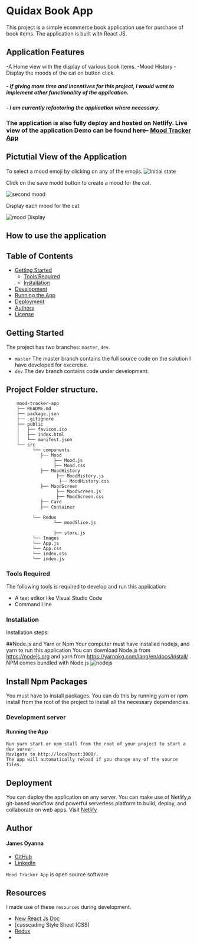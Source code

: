 # Quidax Book App

This project is a simple ecommerce book application use for purchase of book items. The application is built with React JS. 

## Application Features
-A Home view with the display of various book items.
-Mood History - Display the moods of the cat on button click.





##### - If giving more time and incentives for this project, I would want to implement other functionality of the application.

##### - I am currently refactoring the application where necessary.


### The application is also fully deploy and hosted on Netlify. Live view of the application Demo can be found here- [Mood Tracker App](https://mood-tracker-app.netlify.app/)

## Pictutial View of the Application

To select a mood emoji by clicking on any of the emojis.
![Initial state](https://user-images.githubusercontent.com/26815113/144429819-c08065d3-7c9c-4b52-bcfc-1edddf1c2b9c.JPG)


Click on the save modd button to create a mood for the cat.

![second mood](https://user-images.githubusercontent.com/26815113/144430594-3a12d7d8-bdb1-49e4-935a-753e579b0216.JPG)


Display each mood for the cat

![mood Display](https://user-images.githubusercontent.com/26815113/144431058-32d6d996-2d48-4d1e-8a9c-46ba916fa378.JPG)


## How to use the application

## Table of Contents
- [Getting Started](#getting-started)
	- [Tools Required](#tools-required)
	- [Installation](#installation)
- [Development](#development)
- [Running the App](#running-the-app)
- [Deployment](#deployment)
- [Authors](#authors)
- [License](#license)

## Getting Started

The project has two branches: `master`, `dev`.

* `master` The master branch contains the full source code on the solution I have developed for excercise.
* `dev` The dev branch contains code under development. 

 ## Project Folder structure.

```
	mood-tracker-app
	├── README.md
	├── package.json
	├── .gitignore
	├── public
	│   ├── favicon.ico
	│   ├── index.html
	│   └── manifest.json
	└── src
	      └── components
		     ├── Mood
			      ├── Mood.js
				  ├── Mood.css
			 ├── MoodHistory
			       ├── MoodHistory.js
                    ├── MoodHistory.css
			 ├── MoodScreen
			       ├── MoodScreen.js
				   ├── MoodScreen.css
			 ├── Card
			 ├── Container
			
	      └── Redux
	              └── moodSlice.js
		                
				  ├── store.js
		  └── Images
		  └── App.js
		  └── App.css
		  └── index.css
		  └── index.js

```

### Tools Required
The following tools is required to develop and run this application:

* A text editor like Visual Studio Code
* Command Line

### Installation
Installation steps:

##Node.js and Yarn or Npm
Your computer must have installed nodejs, and yarn to run this application You can download Node.js from https://nodejs.org and yarn from https://yarnpkg.com/lang/en/docs/install/ . NPM comes bundled with Node.js
![nodejs](https://user-images.githubusercontent.com/26815113/132867561-bf2ec1a2-cd63-461f-95dd-e95c1c6676c7.PNG)

## Install Npm Packages
You must have to install packages. You can do this by running yarn or npm install from the root of the project to install all the necessary dependencies.

### Development server


#### Running the App

  ``` 
Run yarn start or npm stall from the root of your project to start a dev server. 
Navigate to http://localhost:3000/. 
The app will automatically reload if you change any of the source files.
  ```

## Deployment

You can deploy the application on any server. You can make use of Netlify,a git-based workflow and powerful serverless platform to build, deploy, and collaborate on web apps. Visit [Netlify](https://www.netlify.com/)


## Author

#### James Oyanna
* [GitHub](https://github.com/jamesoyanna)
* [LinkedIn](https://www.linkedin.com/in/jamesoyanna)


`Mood Tracker App` is open source software

## Resources

I made use of these `resources` during development.

* [New React Js Doc](https://beta.reactjs.org/)
* [casscading Style Sheet (CSS)
* [Redux](https://redux.js.org/)
*
